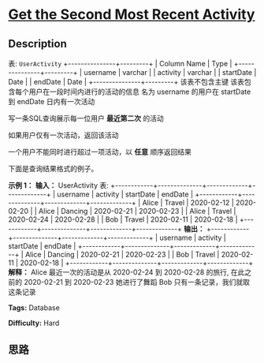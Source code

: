 # [Get the Second Most Recent Activity][title]

## Description

表: `UserActivity`
            +---------------+---------+    | Column Name   | Type    |    +---------------+---------+    | username      | varchar |    | activity      | varchar |    | startDate     | Date    |    | endDate       | Date    |    +---------------+---------+    该表不包含主键    该表包含每个用户在一段时间内进行的活动的信息    名为 username 的用户在 startDate 到 endDate 日内有一次活动    



写一条SQL查询展示每一位用户 **最近第二次** 的活动

如果用户仅有一次活动，返回该活动

一个用户不能同时进行超过一项活动，以 **任意** 顺序返回结果

下面是查询结果格式的例子。



**示例 1：**
            **输入：**    UserActivity 表:    +------------+--------------+-------------+-------------+    | username   | activity     | startDate   | endDate     |    +------------+--------------+-------------+-------------+    | Alice      | Travel       | 2020-02-12  | 2020-02-20  |    | Alice      | Dancing      | 2020-02-21  | 2020-02-23  |    | Alice      | Travel       | 2020-02-24  | 2020-02-28  |    | Bob        | Travel       | 2020-02-11  | 2020-02-18  |    +------------+--------------+-------------+-------------+    **输出：**    +------------+--------------+-------------+-------------+    | username   | activity     | startDate   | endDate     |    +------------+--------------+-------------+-------------+    | Alice      | Dancing      | 2020-02-21  | 2020-02-23  |    | Bob        | Travel       | 2020-02-11  | 2020-02-18  |    +------------+--------------+-------------+-------------+    **解释：**    Alice 最近一次的活动是从 2020-02-24 到 2020-02-28 的旅行, 在此之前的 2020-02-21 到 2020-02-23 她进行了舞蹈    Bob 只有一条记录，我们就取这条记录


**Tags:** Database

**Difficulty:** Hard

## 思路

[title]: https://leetcode-cn.com/problems/get-the-second-most-recent-activity
